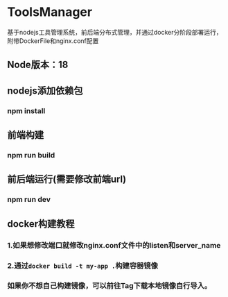 # ToolsManager
基于nodejs工具管理系统，前后端分布式管理，并通过docker分阶段部署运行，附带DockerFile和nginx.conf配置
## Node版本：18
## nodejs添加依赖包
### npm install
## 前端构建
### npm run build
## 前后端运行(需要修改前端url)
### npm run dev

## docker构建教程
### 1.如果想修改端口就修改nginx.conf文件中的listen和server_name
### 2.通过```docker build -t my-app .```构建容器镜像

### 如果你不想自己构建镜像，可以前往Tag下载本地镜像自行导入。
